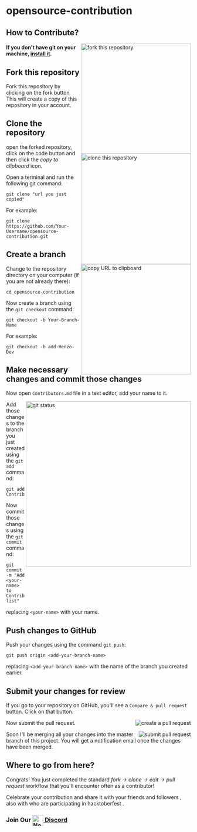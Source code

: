 # opensource-contribution


## How to Contribute?

<img align="right" width="300" src="https://media.discordapp.net/attachments/716523839634407436/762003277553336360/1.png" alt="fork this repository" />

#### If you don't have git on your machine, [install it](https://help.github.com/articles/set-up-git/).

## Fork this repository

Fork this repository by clicking on the fork button 
This will create a copy of this repository in your account.

## Clone the repository

<img align="right" width="300" src="https://media.discordapp.net/attachments/716523839634407436/762005779947323412/aaaaa.PNG" alt="clone this repository" />

open the forked repository, click on the code button and then click the _copy to clipboard_ icon.

Open a terminal and run the following git command:

```
git clone "url you just copied"
```

<img align="right" width="300" src="https://media.discordapp.net/attachments/716523839634407436/762003278317355038/2.png" alt="copy URL to clipboard" />

For example:

```
git clone https://github.com/Your-Username/opensource-contribution.git
```

## Create a branch

Change to the repository directory on your computer (if you are not already there):

```
cd opensource-contribution
```

Now create a branch using the `git checkout` command:

```
git checkout -b Your-Branch-Name
```

For example:

```
git checkout -b add-Henzo-Dev
```

## Make necessary changes and commit those changes

Now open `Contributors.md` file in a text editor, add your name to it.

<img align="right" width="450" src="https://raw.githubusercontent.com/firstcontributions/first-contributions/master/assets/git-status.png" alt="git status" />

Add those changes to the branch you just created using the `git add` command:

```
git add Contributors.md
```

Now commit those changes using the `git commit` command:

```
git commit -m "Add <your-name> to Contributors list"
```

replacing `<your-name>` with your name.

## Push changes to GitHub

Push your changes using the command `git push`:

```
git push origin <add-your-branch-name>
```

replacing `<add-your-branch-name>` with the name of the branch you created earlier.

## Submit your changes for review

If you go to your repository on GitHub, you'll see a `Compare & pull request` button. Click on that button.

<img style="float: right;" src="https://media.discordapp.net/attachments/716523839634407436/762003279882092584/3.png" alt="create a pull request" />

Now submit the pull request.

<img style="float: right;" src="https://media.discordapp.net/attachments/716523839634407436/762003285455405166/4.png" alt="submit pull request" />

Soon I'll be merging all your changes into the master branch of this project. You will get a notification email once the changes have been merged.

## Where to go from here?

Congrats! You just completed the standard _fork -> clone -> edit -> pull request_ workflow that you'll encounter often as a contributor!

Celebrate your contribution and share it with your friends and followers , also with who are participating in hacktoberfest .

<h3>Join Our <a href="https://discord.gg/aEaYpYG" target="_blank"><img align="center" src="https://cdn.jsdelivr.net/npm/simple-icons@3.0.1/icons/discord.svg" alt="NerdGang" height="30" width="30" /> Discord</a> </h3>
